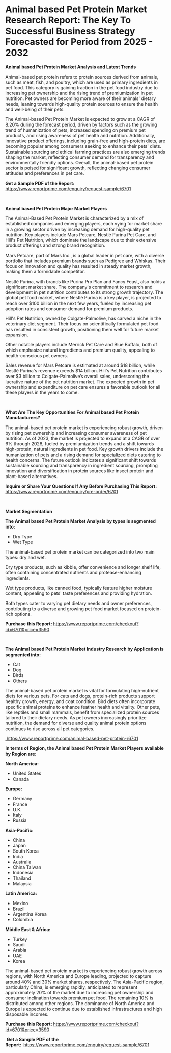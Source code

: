 <p><h1>Animal based Pet Protein Market Research Report: The Key To Successful Business Strategy Forecasted for Period from 2025 - 2032</h1></p><p><strong>Animal based Pet Protein Market Analysis and Latest Trends</strong></p>
<p><p>Animal-based pet protein refers to protein sources derived from animals, such as meat, fish, and poultry, which are used as primary ingredients in pet food. This category is gaining traction in the pet food industry due to increasing pet ownership and the rising trend of premiumization in pet nutrition. Pet owners are becoming more aware of their animals' dietary needs, leaning towards high-quality protein sources to ensure the health and well-being of their pets.</p><p>The Animal-based Pet Protein Market is expected to grow at a CAGR of 8.20% during the forecast period, driven by factors such as the growing trend of humanization of pets, increased spending on premium pet products, and rising awareness of pet health and nutrition. Additionally, innovative product offerings, including grain-free and high-protein diets, are becoming popular among consumers seeking to enhance their pets' diets. Sustainable sourcing and ethical farming practices are also emerging trends shaping the market, reflecting consumer demand for transparency and environmentally friendly options. Overall, the animal-based pet protein sector is poised for significant growth, reflecting changing consumer attitudes and preferences in pet care.</p></p>
<p><strong>Get a Sample PDF of the Report:&nbsp;</strong> <a href="https://www.reportprime.com/enquiry/request-sample/6701?utm_campaign=4428&utm_medium=2&utm_source=Github&utm_content=ia&utm_term=16052025&utm_id=animal-based-pet-protein">https://www.reportprime.com/enquiry/request-sample/6701</a></p>
<p>&nbsp;</p>
<p><strong>Animal based Pet Protein Major Market Players</strong></p>
<p><p>The Animal-Based Pet Protein Market is characterized by a mix of established companies and emerging players, each vying for market share in a growing sector driven by increasing demand for high-quality pet nutrition. Key players include Mars Petcare, Nestlé Purina Pet Care, and Hill's Pet Nutrition, which dominate the landscape due to their extensive product offerings and strong brand recognition.</p><p>Mars Petcare, part of Mars Inc., is a global leader in pet care, with a diverse portfolio that includes premium brands such as Pedigree and Whiskas. Their focus on innovation and quality has resulted in steady market growth, making them a formidable competitor.</p><p>Nestlé Purina, with brands like Purina Pro Plan and Fancy Feast, also holds a significant market share. The company's commitment to research and development in pet nutrition contributes to its strong growth trajectory. The global pet food market, where Nestlé Purina is a key player, is projected to reach over $100 billion in the next few years, fueled by increasing pet adoption rates and consumer demand for premium products.</p><p>Hill's Pet Nutrition, owned by Colgate-Palmolive, has carved a niche in the veterinary diet segment. Their focus on scientifically formulated pet food has resulted in consistent growth, positioning them well for future market expansion.</p><p>Other notable players include Merrick Pet Care and Blue Buffalo, both of which emphasize natural ingredients and premium quality, appealing to health-conscious pet owners.</p><p>Sales revenue for Mars Petcare is estimated at around $18 billion, while Nestlé Purina's revenue exceeds $14 billion. Hill's Pet Nutrition contributes over $3 billion to Colgate-Palmolive’s overall sales, underscoring the lucrative nature of the pet nutrition market. The expected growth in pet ownership and expenditure on pet care ensures a favorable outlook for all these players in the years to come.</p></p>
<p>&nbsp;</p>
<p><strong>What Are The Key Opportunities For Animal based Pet Protein Manufacturers?</strong></p>
<p><p>The animal-based pet protein market is experiencing robust growth, driven by rising pet ownership and increasing consumer awareness of pet nutrition. As of 2023, the market is projected to expand at a CAGR of over 6% through 2028, fueled by premiumization trends and a shift towards high-protein, natural ingredients in pet food. Key growth drivers include the humanization of pets and a rising demand for specialized diets catering to health concerns. The future outlook indicates a significant shift towards sustainable sourcing and transparency in ingredient sourcing, prompting innovation and diversification in protein sources like insect protein and plant-based alternatives.</p></p>
<p><strong>Inquire or Share Your Questions If Any Before Purchasing This Report:</strong> <a href="https://www.reportprime.com/enquiry/pre-order/6701?utm_campaign=4428&utm_medium=2&utm_source=Github&utm_content=ia&utm_term=16052025&utm_id=animal-based-pet-protein">https://www.reportprime.com/enquiry/pre-order/6701</a></p>
<p>&nbsp;</p>
<p><strong>Market Segmentation</strong></p>
<p><strong>The Animal based Pet Protein Market Analysis by types is segmented into:</strong></p>
<p><ul><li>Dry Type</li><li>Wet Type</li></ul></p>
<p><p>The animal-based pet protein market can be categorized into two main types: dry and wet. </p><p>Dry type products, such as kibble, offer convenience and longer shelf life, often containing concentrated nutrients and protease-enhancing ingredients. </p><p>Wet type products, like canned food, typically feature higher moisture content, appealing to pets' taste preferences and providing hydration. </p><p>Both types cater to varying pet dietary needs and owner preferences, contributing to a diverse and growing pet food market focused on protein-rich options.</p></p>
<p><strong>Purchase this Report:&nbsp;</strong><a href="https://www.reportprime.com/checkout?id=6701&price=3590&utm_campaign=4428&utm_medium=2&utm_source=Github&utm_content=ia&utm_term=16052025&utm_id=animal-based-pet-protein">https://www.reportprime.com/checkout?id=6701&price=3590</a></p>
<p>&nbsp;</p>
<p><strong>The Animal based Pet Protein Market Industry Research by Application is segmented into:</strong></p>
<p><ul><li>Cat</li><li>Dog</li><li>Birds</li><li>Others</li></ul></p>
<p><p>The animal-based pet protein market is vital for formulating high-nutrient diets for various pets. For cats and dogs, protein-rich products support healthy growth, energy, and coat condition. Bird diets often incorporate specific animal proteins to enhance feather health and vitality. Other pets, like reptiles and small mammals, benefit from specialized protein sources tailored to their dietary needs. As pet owners increasingly prioritize nutrition, the demand for diverse and quality animal protein options continues to rise across all pet categories.</p></p>
<p><a href="https://www.reportprime.com/animal-based-pet-protein-r6701?utm_campaign=4428&utm_medium=2&utm_source=Github&utm_content=ia&utm_term=16052025&utm_id=animal-based-pet-protein">&nbsp;https://www.reportprime.com/animal-based-pet-protein-r6701</a></p>
<p><strong>In terms of Region, the Animal based Pet Protein Market Players available by Region are:</strong></p>
<p>
    <p> <strong> North America: </strong>
        <ul>
            <li>United States</li>
            <li>Canada</li>
        </ul>
        </p> 
    <p> <strong> Europe: </strong>
        <ul>
            <li>Germany</li>
            <li>France</li>
            <li>U.K.</li>
            <li>Italy</li>
            <li>Russia</li>
        </ul>
        </p> 
    <p> <strong> Asia-Pacific: </strong>
        <ul>
            <li>China</li>
            <li>Japan</li>
            <li>South Korea</li>
            <li>India</li>
            <li>Australia</li>
            <li>China Taiwan</li>
            <li>Indonesia</li>
            <li>Thailand</li>
            <li>Malaysia</li>
        </ul>
        </p> 
    <p> <strong> Latin America: </strong>
        <ul>
            <li>Mexico</li>
            <li>Brazil</li>
            <li>Argentina Korea</li>
            <li>Colombia</li>
        </ul>
        </p> 
    <p> <strong> Middle East & Africa: </strong>
        <ul>
            <li>Turkey</li>
            <li>Saudi</li>
            <li>Arabia</li>
            <li>UAE</li>
            <li>Korea</li>
        </ul>
    </p>
    </p>
<p><p>The animal-based pet protein market is experiencing robust growth across regions, with North America and Europe leading, projected to capture around 40% and 30% market shares, respectively. The Asia-Pacific region, particularly China, is emerging rapidly, anticipated to represent approximately 20% of the market due to increasing pet ownership and consumer inclination towards premium pet food. The remaining 10% is distributed among other regions. The dominance of North America and Europe is expected to continue due to established infrastructures and high disposable incomes.</p></p>
<p><strong>Purchase this Report: </strong><a href="https://www.reportprime.com/checkout?id=6701&price=3590&utm_campaign=4428&utm_medium=2&utm_source=Github&utm_content=ia&utm_term=16052025&utm_id=animal-based-pet-protein">https://www.reportprime.com/checkout?id=6701&price=3590</a></p>
<p>&nbsp;<strong>Get a Sample PDF of the Report:&nbsp;&nbsp;</strong><a href="https://www.reportprime.com/enquiry/request-sample/6701?utm_campaign=4428&utm_medium=2&utm_source=Github&utm_content=ia&utm_term=16052025&utm_id=animal-based-pet-protein">https://www.reportprime.com/enquiry/request-sample/6701</a></p>
<p><strong></strong></p>
<p><p></p><p></p><p></p></p>